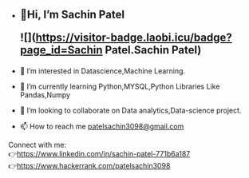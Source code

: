 


- <h2>👋Hi, I’m Sachin Patel<br>
  
  ![](https://visitor-badge.laobi.icu/badge?page_id=Sachin Patel.Sachin Patel)
- 👀 I’m interested in Datascience,Machine Learning.
- 🌱 I’m currently learning Python,MYSQL,Python Libraries Like Pandas,Numpy
- 💞️ I’m looking to collaborate on Data analytics,Data-science project.
- 📫 How to reach me patelsachin3098@gmail.com


Connect with me: \
👉https://www.linkedin.com/in/sachin-patel-771b6a187 \
👉https://www.hackerrank.com/patelsachin3098
